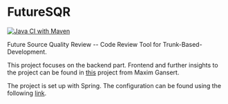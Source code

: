 # FutureSQR

[![Java CI with Maven](https://github.com/rbreunung/FutureSQR-SpringBackend/actions/workflows/maven.yml/badge.svg?branch=main)](https://github.com/rbreunung/FutureSQR-SpringBackend/actions/workflows/maven.yml)

Future Source Quality Review -- Code Review Tool for Trunk-Based-Development.

This project focuses on the backend part. Frontend and further insights to the project can be found in [this](https://github.com/mindscan-de/FutureSQR) project from Maxim Gansert.

The project is set up with Spring. The configuration can be found using the following [link](https://start.spring.io/#!type=maven-project&language=java&platformVersion=2.7.6&packaging=war&jvmVersion=11&groupId=de.futuresqr.server&artifactId=server&name=FutureSQR%20Server&description=This%20source%20code%20review%20tool%20will%20support%20GIT%20and%20SVN%20in%20a%20lightweight%20process.&packageName=de.futuresqr.server&dependencies=lombok,lombok,devtools,h2,data-jpa,data-jpa,web,security,thymeleaf,validation).

